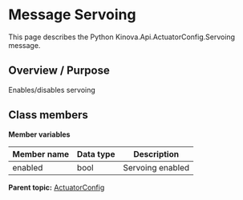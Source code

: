 # Message Servoing

This page describes the Python Kinova.Api.ActuatorConfig.Servoing message.

## Overview / Purpose

Enables/disables servoing

## Class members

 **Member variables** 

|Member name|Data type|Description|
|-----------|---------|-----------|
|enabled|bool|Servoing enabled|

**Parent topic:** [ActuatorConfig](../references/summary_ActuatorConfig.md)

